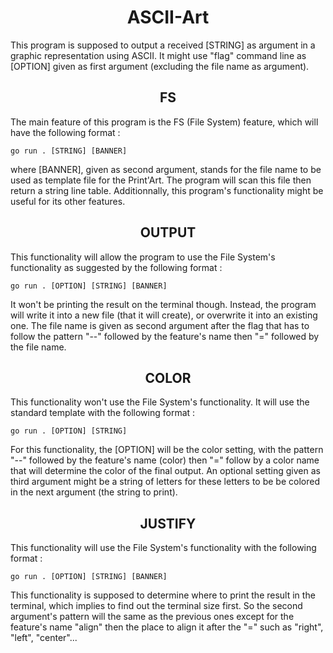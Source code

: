 <h1 align=center>ASCII-Art</h1>

This program is supposed to output a received [STRING] as argument in a graphic representation using ASCII.
It might use "flag" command line as [OPTION] given as first argument (excluding the file name as argument).

<h2 align=center>FS</h2>
The main feature of this program is the FS (File System) feature, which will have the following format :

```console
go run . [STRING] [BANNER]
```
where [BANNER], given as second argument, stands for the file name to be used as template file for the Print'Art.
The program will scan this file then return a string line table. 
Additionnally, this program's functionality might be useful for its other features.

<h2 align=center>OUTPUT</h2>
This functionality will allow the program to use the File System's functionality as suggested by the following format :

```console
go run . [OPTION] [STRING] [BANNER]
```
It won't be printing the result on the terminal though. Instead, the program will write it into a new file (that it will create), or overwrite it into an existing one. The file name is given as second argument after the flag that has to follow the pattern "--" followed by the feature's name then "=" followed by the file name.

<h2 align=center>COLOR</h2>
This functionality won't use the File System's functionality. It will use the standard template with the following format :

```console
go run . [OPTION] [STRING]
```
For this functionality, the [OPTION] will be the color setting, with the pattern "--" followed by the feature's name (color) then "=" follow by a color name that will determine the color of the final output. An optional setting given as third argument might be a string of letters for these letters to be be colored in the next argument (the string to print).

<h2 align=center>JUSTIFY</h2>
This functionality will use the File System's functionality with the following format :

```console
go run . [OPTION] [STRING] [BANNER]
```
This functionality is supposed to determine where to print the result in the terminal, which implies to find out the terminal size first. So the second argument's pattern will the same as the previous ones except for the feature's name "align" then the place to align it after the "=" such as "right", "left", "center"...